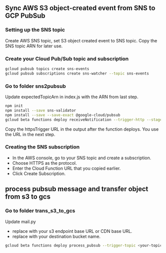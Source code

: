 ## Sync AWS S3 object-created event from SNS to GCP PubSub
### Setting up the SNS topic
Create AWS SNS topic, set S3 object created event to SNS topic.
Copy the SNS topic ARN for later use.

### Create your Cloud Pub/Sub topic and subscription
```bash
gcloud pubsub topics create sns-events
gcloud pubsub subscriptions create sns-watcher --topic sns-events
```

### Go to folder sns2pubsub
Update expectedTopicArn in index.js with the ARN from last step.
```bash
npm init
npm install --save sns-validator
npm install --save --save-exact @google-cloud/pubsub
gcloud beta functions deploy receiveNotification --trigger-http --stage-bucket gs://<your-backet-name> --runtime nodejs8 --allow-unauthenticated
```
Copy the httpsTrigger URL in the output after the function deploys. You use the URL in the next step.

### Creating the SNS subscription
* In the AWS console, go to your SNS topic and create a subscription.
* Choose HTTPS as the protocol.
* Enter the Cloud Function URL that you copied earlier.
* Click Create Subscription.


## process pubsub message and transfer object from s3 to gcs

### Go to folder trans_s3_to_gcs
Update mail.py
* replace <your-base-url> with your s3 endpoint base URL or CDN base URL.
* replace <your-gcs-bucketname> with your destination bucket name.

```bash
gcloud beta functions deploy process_pubsub --trigger-topic <your-topic> --stage-bucket gs://<your-bucket-name> --runtime python37
```
